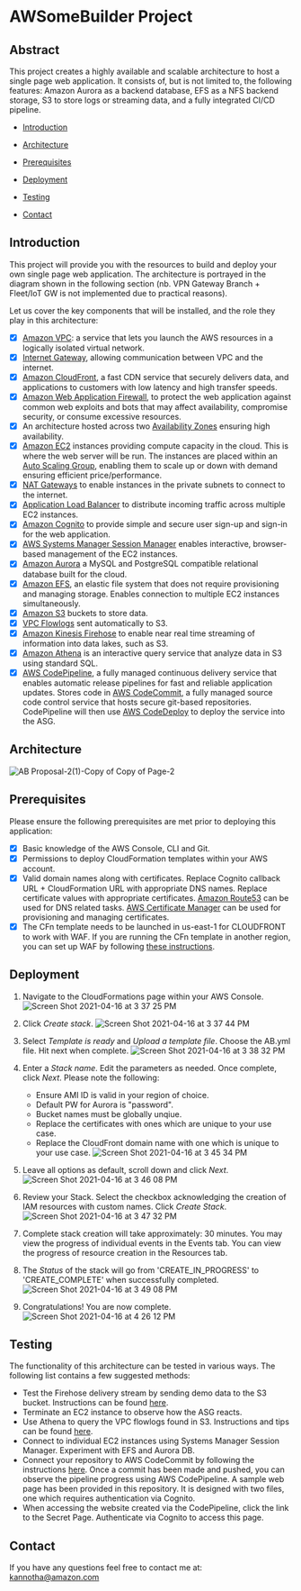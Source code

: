 # AWSomeBuilder Project

## Abstract 
This project creates a highly available and scalable architecture to host a single page web application. It consists of, but is not limited to, the following features: Amazon Aurora as a backend database, EFS as a NFS backend storage, S3 to store logs or streaming data, and a fully integrated CI/CD pipeline. 


- [Introduction](#introduction)

- [Architecture](#architecture)

- [Prerequisites](#prerequisites)

- [Deployment](#deployment)

- [Testing](#testing)

- [Contact](#contact)

## Introduction
This project will provide you with the resources to build and deploy your own single page web application. The architecture is portrayed in the diagram shown in the following section (nb. VPN Gateway Branch + Fleet/IoT GW is not implemented due to practical reasons). 

Let us cover the key components that will be installed, and the role they play in this architecture:

- [x] [Amazon VPC](https://aws.amazon.com/vpc/?vpc-blogs.sort-by=item.additionalFields.createdDate&vpc-blogs.sort-order=desc): a service that lets you launch the AWS resources in a logically isolated virtual network.
- [x] [Internet Gateway](https://docs.aws.amazon.com/vpc/latest/userguide/VPC_Internet_Gateway.html), allowing communication between VPC and the internet.  
- [x] [Amazon CloudFront](https://aws.amazon.com/cloudfront/), a fast CDN service that securely delivers data, and applications to customers with low latency and high transfer speeds.   
- [x] [Amazon Web Application Firewall](https://aws.amazon.com/waf/), to protect the web application against common web exploits and bots that may affect availability, compromise security, or consume excessive resources. 
- [x] An architecture hosted across two [Availability Zones](https://aws.amazon.com/about-aws/global-infrastructure/regions_az/) ensuring high availability. 
- [x] [Amazon EC2](https://aws.amazon.com/ec2/?ec2-whats-new.sort-by=item.additionalFields.postDateTime&ec2-whats-new.sort-order=desc) instances providing compute capacity in the cloud. This is where the web server will be run. The instances are placed within an [Auto Scaling Group](https://docs.aws.amazon.com/autoscaling/ec2/userguide/AutoScalingGroup.html), enabling them to scale up or down with demand ensuring efficient price/performance. 
- [x] [NAT Gateways](https://docs.aws.amazon.com/vpc/latest/userguide/vpc-nat-gateway.html) to enable instances in the private subnets to connect to the internet. 
- [x] [Application Load Balancer](https://docs.aws.amazon.com/elasticloadbalancing/latest/application/introduction.html) to distribute incoming traffic across multiple EC2 instances. 
- [x] [Amazon Cognito](https://aws.amazon.com/cognito/) to provide simple and secure user sign-up and sign-in for the web application. 
- [x] [AWS Systems Manager Session Manager](https://docs.aws.amazon.com/systems-manager/latest/userguide/session-manager.html) enables interactive, browser-based management of the EC2 instances. 
- [x] [Amazon Aurora](https://aws.amazon.com/rds/aurora/?aurora-whats-new.sort-by=item.additionalFields.postDateTime&aurora-whats-new.sort-order=desc) a MySQL and PostgreSQL compatible relational database built for the cloud. 
- [x] [Amazon EFS](https://aws.amazon.com/efs/), an elastic file system that does not require provisioning and managing storage. Enables connection to multiple EC2 instances simultaneously. 
- [x] [Amazon S3](https://aws.amazon.com/s3/) buckets to store data. 
- [x] [VPC Flowlogs](https://docs.aws.amazon.com/vpc/latest/userguide/flow-logs.html) sent automatically to S3. 
- [x] [Amazon Kinesis Firehose](https://aws.amazon.com/kinesis/data-firehose/?kinesis-blogs.sort-by=item.additionalFields.createdDate&kinesis-blogs.sort-order=desc) to enable near real time streaming of information into data lakes, such as S3. 
- [x] [Amazon Athena](https://aws.amazon.com/athena/?whats-new-cards.sort-by=item.additionalFields.postDateTime&whats-new-cards.sort-order=desc) is an interactive query service that analyze data in S3 using standard SQL. 
- [x] [AWS CodePipeline](https://aws.amazon.com/codepipeline/), a fully managed continuous delivery service that enables automatic release pipelines for fast and reliable application updates. Stores code in [AWS CodeCommit](https://aws.amazon.com/codecommit/), a fully managed source code control service that hosts secure git-based repositories. CodePipeline will then use [AWS CodeDeploy](https://aws.amazon.com/codedeploy/) to deploy the service into the ASG.   

## Architecture

![AB Proposal-2(1)-Copy of Copy of Page-2](https://user-images.githubusercontent.com/32502465/114927451-78923080-9dff-11eb-9de3-07ede5d99611.jpg)

## Prerequisites

Please ensure the following prerequisites are met prior to deploying this application:
- [x] Basic knowledge of the AWS Console, CLI and Git. 
- [x] Permissions to deploy CloudFormation templates within your AWS account. 
- [x] Valid domain names along with certificates. Replace Cognito callback URL + CloudFormation URL with appropriate DNS names. Replace certificate values with appropriate certificates. [Amazon Route53](https://aws.amazon.com/route53/) can be used for DNS related tasks. [AWS Certificate Manager](https://aws.amazon.com/certificate-manager/) can be used for provisioning and managing certificates. 
- [x] The CFn template needs to be launched in us-east-1 for CLOUDFRONT to work with WAF. If you are running the CFn template in another region, you can set up WAF by following [these instructions](https://docs.aws.amazon.com/waf/latest/developerguide/getting-started.html). 

## Deployment

1. Navigate to the CloudFormations page within your AWS Console. ![Screen Shot 2021-04-16 at 3 37 25 PM](https://user-images.githubusercontent.com/32502465/115130541-8c37c580-9fbe-11eb-83f0-eebc0f6e60ec.png)

2. Click _Create stack_. ![Screen Shot 2021-04-16 at 3 37 44 PM](https://user-images.githubusercontent.com/32502465/115130547-98238780-9fbe-11eb-994c-ceea5785cfc5.png)

3. Select _Template is ready_ and _Upload a template file_. Choose the AB.yml file. Hit next when complete. ![Screen Shot 2021-04-16 at 3 38 32 PM](https://user-images.githubusercontent.com/32502465/115130560-aec9de80-9fbe-11eb-95f0-49a392b7c5d2.png)

4. Enter a _Stack name_. Edit the parameters as needed. Once complete, click _Next_. Please note the following:
    - Ensure AMI ID is valid in your region of choice. 
    - Default PW for Aurora is "password". 
    - Bucket names must be globally unqiue. 
    - Replace the certificates with ones which are unique to your use case. 
    - Replace the CloudFront domain name with one which is unique to your use case. ![Screen Shot 2021-04-16 at 3 45 34 PM](https://user-images.githubusercontent.com/32502465/115130565-b5585600-9fbe-11eb-9091-2889b3ee2a3e.png)

5. Leave all options as default, scroll down and click _Next_. ![Screen Shot 2021-04-16 at 3 46 08 PM](https://user-images.githubusercontent.com/32502465/115130573-be492780-9fbe-11eb-852d-5b8db13be0a1.png)

6. Review your Stack. Select the checkbox acknowledging the creation of IAM resources with custom names. Click _Create Stack_. ![Screen Shot 2021-04-16 at 3 47 32 PM](https://user-images.githubusercontent.com/32502465/115130577-c3a67200-9fbe-11eb-850a-de452bc8bdbe.png)

7. Complete stack creation will take approximately: 30 minutes. You may view the progress of individual events in the Events tab. You can view the progress of resource creation in the Resources tab. 
8. The _Status_ of the stack will go from 'CREATE_IN_PROGRESS' to 'CREATE_COMPLETE' when successfully completed. ![Screen Shot 2021-04-16 at 3 49 08 PM](https://user-images.githubusercontent.com/32502465/115130587-d91b9c00-9fbe-11eb-8192-cfb2047dde11.png)

9. Congratulations! You are now complete. ![Screen Shot 2021-04-16 at 4 26 12 PM](https://user-images.githubusercontent.com/32502465/115130589-dd47b980-9fbe-11eb-8a01-d820efccabd2.png)


## Testing
The functionality of this architecture can be tested in various ways. The following list contains a few suggested methods: 

- Test the Firehose delivery stream by sending demo data to the S3 bucket. Instructions can be found [here](https://docs.aws.amazon.com/firehose/latest/dev/test-drive-firehose.html). 
- Terminate an EC2 instance to observe how the ASG reacts. 
- Use Athena to query the VPC flowlogs found in S3. Instructions and tips can be found [here](https://docs.aws.amazon.com/athena/latest/ug/vpc-flow-logs.html). 
- Connect to individual EC2 instances using Systems Manager Session Manager. Experiment with EFS and Aurora DB. 
- Connect your repository to AWS CodeCommit by following the instructions [here](https://docs.aws.amazon.com/codecommit/latest/userguide/how-to-connect.html). Once a commit has been made and pushed, you can observe the pipeline progress using AWS CodePipeline. A sample web page has been provided in this repository. It is designed with two files, one which requires authentication via Cognito. 
- When accessing the website created via the CodePipeline, click the link to the Secret Page. Authenticate via Cognito to access this page. 

## Contact

If you have any questions feel free to contact me at: kannotha@amazon.com



